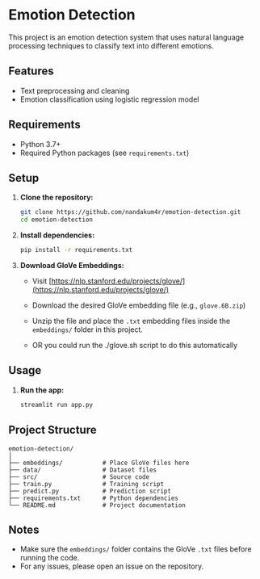 # Emotion Detection

This project is an emotion detection system that uses natural language processing techniques to classify text into different emotions.

## Features

- Text preprocessing and cleaning
- Emotion classification using logistic regression model

## Requirements

- Python 3.7+
- Required Python packages (see `requirements.txt`)

## Setup

1. **Clone the repository:**
   ```bash
   git clone https://github.com/nandakum4r/emotion-detection.git
   cd emotion-detection
   ```

2. **Install dependencies:**
   ```bash
   pip install -r requirements.txt
   ```

3. **Download GloVe Embeddings:**
   - Visit [https://nlp.stanford.edu/projects/glove/](https://nlp.stanford.edu/projects/glove/)
   - Download the desired GloVe embedding file (e.g., `glove.6B.zip`)
   - Unzip the file and place the `.txt` embedding files inside the `embeddings/` folder in this project.

   - OR you could run the ./glove.sh script to do this automatically

## Usage

1. **Run the app:**
   ```bash
   streamlit run app.py
   ```


## Project Structure

```
emotion-detection/
│
├── embeddings/           # Place GloVe files here
├── data/                 # Dataset files
├── src/                  # Source code
├── train.py              # Training script
├── predict.py            # Prediction script
├── requirements.txt      # Python dependencies
└── README.md             # Project documentation
```

## Notes

- Make sure the `embeddings/` folder contains the GloVe `.txt` files before running the code.
- For any issues, please open an issue on the repository.
